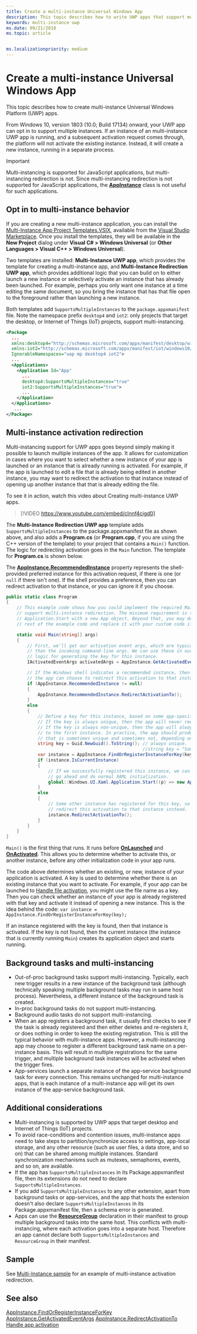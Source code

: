 ```yaml
---
title: Create a multi-instance Universal Windows App
description: This topic describes how to write UWP apps that support multi-instancing.
keywords: multi-instance uwp
ms.date: 09/21/2018
ms.topic: article


ms.localizationpriority: medium
---
```

# Create a multi-instance Universal Windows App

This topic describes how to create multi-instance Universal Windows Platform (UWP) apps.

From Windows 10, version 1803 (10.0; Build 17134) onward, your UWP app can opt in to support multiple instances. If an instance of an multi-instance UWP app is running, and a subsequent activation request comes through, the platform will not activate the existing instance. Instead, it will create a new instance, running in a separate process.

> [!IMPORTANT]
> Multi-instancing is supported for JavaScript applications, but multi-instancing redirection is not. Since multi-instancing redirection is not supported for JavaScript applications, the [**AppInstance**](/uwp/api/windows.applicationmodel.appinstance) class is not useful for such applications.

## Opt in to multi-instance behavior

If you are creating a new multi-instance application, you can install the [Multi-Instance App Project Templates.VSIX](https://marketplace.visualstudio.com/items?itemName=AndrewWhitechapelMSFT.MultiInstanceApps), available from the [Visual Studio Marketplace](https://marketplace.visualstudio.com/). Once you install the templates, they will be available in the **New Project** dialog under **Visual C# > Windows Universal** (or **Other Languages > Visual C++ > Windows Universal**).

Two templates are installed: **Multi-Instance UWP app**, which provides the template for creating a multi-instance app, and **Multi-Instance Redirection UWP app**, which provides additional logic that you can build on to either launch a new instance or selectively activate an instance that has already been launched. For example, perhaps you only want one instance at a time editing the same document, so you bring the instance that has that file open to the foreground rather than launching a new instance.

Both templates add `SupportsMultipleInstances` to the `package.appxmanifest` file. Note the namespace prefix `desktop4` and `iot2`: only projects that target the desktop, or Internet of Things (IoT) projects, support multi-instancing.

```xml
<Package
  ...
  xmlns:desktop4="http://schemas.microsoft.com/appx/manifest/desktop/windows10/4"
  xmlns:iot2="http://schemas.microsoft.com/appx/manifest/iot/windows10/2"  
  IgnorableNamespaces="uap mp desktop4 iot2">
  ...
  <Applications>
    <Application Id="App"
      ...
      desktop4:SupportsMultipleInstances="true"
	  iot2:SupportsMultipleInstances="true">
      ...
    </Application>
  </Applications>
   ...
</Package>
```

## Multi-instance activation redirection

 Multi-instancing support for UWP apps goes beyond simply making it possible to launch multiple instances of the app. It allows for customization in cases where you want to select whether a new instance of your app is launched or an instance that is already running is activated. For example, if the app is launched to edit a file that is already being edited in another instance, you may want to redirect the activation to that instance instead of opening up another instance that  that is already editing the file.

To see it in action, watch this video about Creating multi-instance UWP apps.

> [!VIDEO https://www.youtube.com/embed/clnnf4cigd0]

The **Multi-Instance Redirection UWP app** template adds `SupportsMultipleInstances` to the package.appxmanifest file as shown above, and also adds a **Program.cs** (or **Program.cpp**, if you are using the C++ version of the template) to your project that contains a `Main()` function. The logic for redirecting activation goes in the `Main` function. The template for **Program.cs** is shown below.

The [**AppInstance.RecommendedInstance**](/uwp/api/windows.applicationmodel.appinstance.recommendedinstance) property represents the shell-provided preferred instance for this activation request, if there is one (or `null` if there isn't one). If the shell provides a preference, then you can redirect activation to that instance, or you can ignore it if you choose.

``` csharp
public static class Program
{
    // This example code shows how you could implement the required Main method to
    // support multi-instance redirection. The minimum requirement is to call
    // Application.Start with a new App object. Beyond that, you may delete the
    // rest of the example code and replace it with your custom code if you wish.

    static void Main(string[] args)
    {
        // First, we'll get our activation event args, which are typically richer
        // than the incoming command-line args. We can use these in our app-defined
        // logic for generating the key for this instance.
        IActivatedEventArgs activatedArgs = AppInstance.GetActivatedEventArgs();

        // If the Windows shell indicates a recommended instance, then
        // the app can choose to redirect this activation to that instance instead.
        if (AppInstance.RecommendedInstance != null)
        {
            AppInstance.RecommendedInstance.RedirectActivationTo();
        }
        else
        {
            // Define a key for this instance, based on some app-specific logic.
            // If the key is always unique, then the app will never redirect.
            // If the key is always non-unique, then the app will always redirect
            // to the first instance. In practice, the app should produce a key
            // that is sometimes unique and sometimes not, depending on its own needs.
            string key = Guid.NewGuid().ToString(); // always unique.
                                                    //string key = "Some-App-Defined-Key"; // never unique.
            var instance = AppInstance.FindOrRegisterInstanceForKey(key);
            if (instance.IsCurrentInstance)
            {
                // If we successfully registered this instance, we can now just
                // go ahead and do normal XAML initialization.
                global::Windows.UI.Xaml.Application.Start((p) => new App());
            }
            else
            {
                // Some other instance has registered for this key, so we'll 
                // redirect this activation to that instance instead.
                instance.RedirectActivationTo();
            }
        }
    }
}
```

`Main()` is the first thing that runs. It runs before [**OnLaunched**](https://docs.microsoft.com/uwp/api/windows.ui.xaml.application#Windows_UI_Xaml_Application_OnLaunched_Windows_ApplicationModel_Activation_LaunchActivatedEventArgs_) and [**OnActivated**](https://docs.microsoft.com/uwp/api/windows.ui.xaml.application#Windows_UI_Xaml_Application_OnActivated_Windows_ApplicationModel_Activation_IActivatedEventArgs_). This allows you to determine whether to activate this, or another instance, before any other initialization code in your app runs.

The code above determines whether an existing, or new, instance of your application is activated. A key is used to determine whether there is an existing instance that you want to activate. For example, if your app can be launched to [Handle file activation](https://docs.microsoft.com/en-us/windows/uwp/launch-resume/handle-file-activation), you might use the file name as a key. Then you can check whether an instance of your app is already registered with that key and activate it instead of opening a new instance. This is the idea behind the code: `var instance = AppInstance.FindOrRegisterInstanceForKey(key);`

If an instance registered with the key is found, then that instance is activated. If the key is not found, then the current instance (the instance that is currently running `Main`) creates its application object  and starts running.

## Background tasks and multi-instancing

- Out-of-proc background tasks support multi-instancing. Typically, each new trigger results in a new instance of the background task (although technically speaking multiple background tasks may run in same host process). Nevertheless, a different instance of the background task is created.
- In-proc background tasks do not support multi-instancing.
- Background audio tasks do not support multi-instancing.
- When an app registers a background task, it usually first checks to see if the task is already registered and then either deletes and re-registers it, or does nothing in order to keep the existing registration. This is still the typical behavior with multi-instance apps. However, a multi-instancing app may choose to register a different background task name on a per-instance basis. This will result in multiple registrations for the same trigger, and multiple background task instances will be activated when the trigger fires.
- App-services launch a separate instance of the app-service background task for every connection. This remains unchanged for multi-instance apps, that is each instance of a multi-instance app will get its own instance of the  app-service background task. 

## Additional considerations

- Multi-instancing is supported by UWP apps that target desktop and Internet of Things (IoT) projects.
- To avoid race-conditions and contention issues, multi-instance apps need to take steps to partition/synchronize access to settings, app-local storage, and any other resource (such as user files, a data store, and so on) that can be shared among multiple instances. Standard synchronization mechanisms such as mutexes, semaphores, events, and so on, are available.
- If the app has `SupportsMultipleInstances` in its Package.appxmanifest file, then its extensions do not need to declare `SupportsMultipleInstances`. 
- If you add `SupportsMultipleInstances` to any other extension, apart from background tasks or app-services, and the app that hosts the extension doesn't also declare `SupportsMultipleInstances` in its Package.appxmanifest file, then a schema error is generated.
- Apps can use the [**ResourceGroup**](https://docs.microsoft.com/windows/uwp/launch-resume/declare-background-tasks-in-the-application-manifest) declaration in their manifest to group multiple background tasks into the same host. This conflicts with multi-instancing, where each activation goes into a separate host. Therefore an app cannot declare both `SupportsMultipleInstances` and `ResourceGroup` in their manifest.

## Sample

See [Multi-Instance sample](https://github.com/Microsoft/AppModelSamples/tree/master/Samples/BananaEdit) for an example of multi-instance activation redirection.

## See also

[AppInstance.FindOrRegisterInstanceForKey](https://docs.microsoft.com/uwp/api/windows.applicationmodel.appinstance#Windows_ApplicationModel_AppInstance_FindOrRegisterInstanceForKey_System_String_)
[AppInstance.GetActivatedEventArgs](https://docs.microsoft.com/uwp/api/windows.applicationmodel.appinstance#Windows_ApplicationModel_AppInstance_GetActivatedEventArgs)
[AppInstance.RedirectActivationTo](https://docs.microsoft.com/uwp/api/windows.applicationmodel.appinstance#Windows_ApplicationModel_AppInstance_RedirectActivationTo)
[Handle app activation](https://docs.microsoft.com/windows/uwp/launch-resume/activate-an-app)

